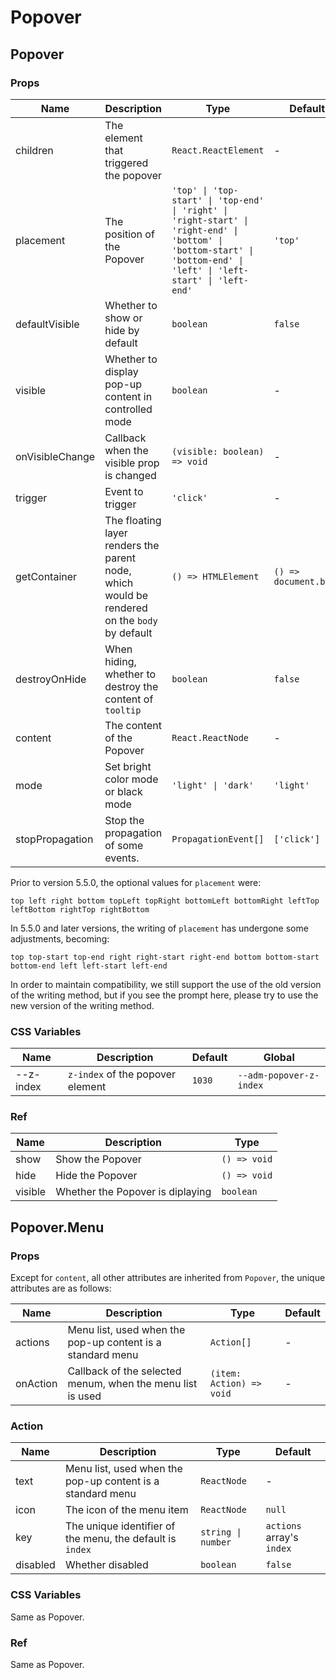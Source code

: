 # Popover

<code src="./demos/demo1.tsx"></code>

<code src="./demos/demo2.tsx"></code>

## Popover

### Props

| Name            | Description                                                                                  | Type                                                                                                                                                                 | Default               |
| --------------- | -------------------------------------------------------------------------------------------- | -------------------------------------------------------------------------------------------------------------------------------------------------------------------- | --------------------- |
| children        | The element that triggered the popover                                                       | `React.ReactElement`                                                                                                                                                 | -                     |
| placement       | The position of the Popover                                                                  | `'top' \| 'top-start' \| 'top-end' \| 'right' \| 'right-start' \| 'right-end' \| 'bottom' \| 'bottom-start' \| 'bottom-end' \| 'left' \| 'left-start' \| 'left-end'` | `'top'`               |
| defaultVisible  | Whether to show or hide by default                                                           | `boolean`                                                                                                                                                            | `false`               |
| visible         | Whether to display pop-up content in controlled mode                                         | `boolean`                                                                                                                                                            | -                     |
| onVisibleChange | Callback when the visible prop is changed                                                    | `(visible: boolean) => void`                                                                                                                                         | -                     |
| trigger         | Event to trigger                                                                             | `'click'`                                                                                                                                                            | -                     |
| getContainer    | The floating layer renders the parent node, which would be rendered on the `body` by default | `() => HTMLElement`                                                                                                                                                  | `() => document.body` |
| destroyOnHide   | When hiding, whether to destroy the content of `tooltip`                                     | `boolean`                                                                                                                                                            | `false`               |
| content         | The content of the Popover                                                                   | `React.ReactNode`                                                                                                                                                    | -                     |
| mode            | Set bright color mode or black mode                                                          | `'light' \| 'dark'`                                                                                                                                                  | `'light'`             |
| stopPropagation | Stop the propagation of some events.                                                         | `PropagationEvent[]`                                                                                                                                                 | `['click']`           |

Prior to version 5.5.0, the optional values for `placement` were:

`top left right bottom topLeft topRight bottomLeft bottomRight leftTop leftBottom rightTop rightBottom`

In 5.5.0 and later versions, the writing of `placement` has undergone some adjustments, becoming:

`top top-start top-end right right-start right-end bottom bottom-start bottom-end left left-start left-end`

In order to maintain compatibility, we still support the use of the old version of the writing method, but if you see the prompt here, please try to use the new version of the writing method.

### CSS Variables

| Name      | Description                      | Default | Global                  |
| --------- | -------------------------------- | ------- | ----------------------- |
| --z-index | `z-index` of the popover element | `1030`  | `--adm-popover-z-index` |

### Ref

| Name    | Description                      | Type         |
| ------- | -------------------------------- | ------------ |
| show    | Show the Popover                 | `() => void` |
| hide    | Hide the Popover                 | `() => void` |
| visible | Whether the Popover is diplaying | `boolean`    |

## Popover.Menu

### Props

Except for `content`, all other attributes are inherited from `Popover`, the unique attributes are as follows:

| Name     | Description                                                | Type                     | Default |
| -------- | ---------------------------------------------------------- | ------------------------ | ------- |
| actions  | Menu list, used when the pop-up content is a standard menu | `Action[]`               | -       |
| onAction | Callback of the selected menum, when the menu list is used | `(item: Action) => void` | -       |

### Action

| Name     | Description                                                | Type               | Default                   |
| -------- | ---------------------------------------------------------- | ------------------ | ------------------------- |
| text     | Menu list, used when the pop-up content is a standard menu | `ReactNode`        | -                         |
| icon     | The icon of the menu item                                  | `ReactNode`        | `null`                    |
| key      | The unique identifier of the menu, the default is `index`  | `string \| number` | `actions` array's `index` |
| disabled | Whether disabled                                           | `boolean`          | `false`                   |

### CSS Variables

Same as Popover.

### Ref

Same as Popover.
